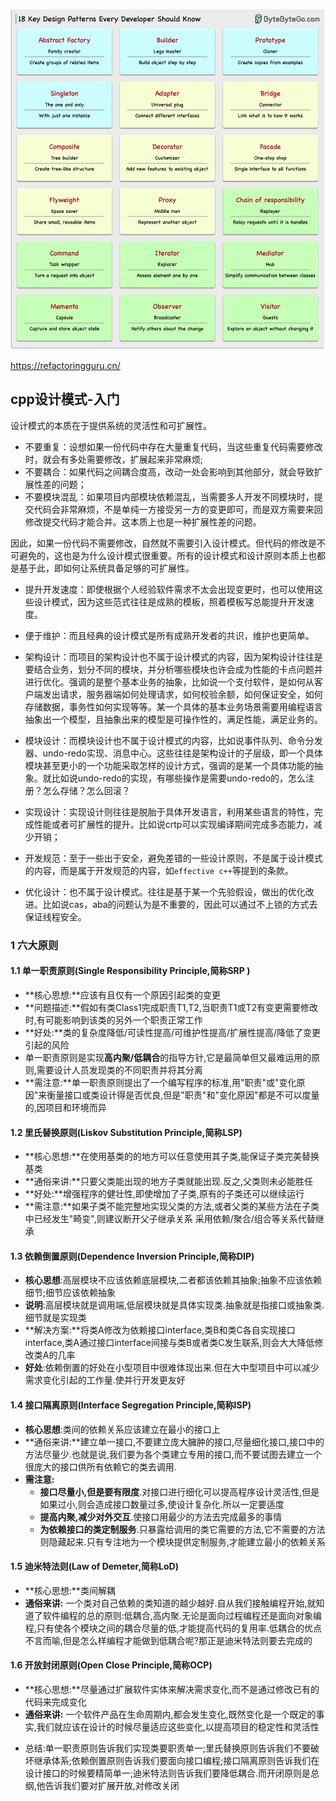<p>
  <img src="_imgs/18-oo-patterns.png" />
</p>

https://refactoringguru.cn/

## cpp设计模式-入门

设计模式的本质在于提供系统的灵活性和可扩展性。
* 不要重复：设想如果一份代码中存在大量重复代码，当这些重复代码需要修改时，就会有多处需要修改，扩展起来非常麻烦;
* 不要耦合：如果代码之间耦合度高，改动一处会影响到其他部分，就会导致扩展性差的问题；
* 不要模块混乱：如果项目内部模块依赖混乱，当需要多人开发不同模块时，提交代码会非常麻烦，不是单纯一方接受另一方的变更即可，而是双方需要来回修改提交代码才能合并。这本质上也是一种扩展性差的问题。

因此，如果一份代码不需要修改，自然就不需要引入设计模式。但代码的修改是不可避免的，这也是为什么设计模式很重要。所有的设计模式和设计原则本质上也都是基于此，即如何让系统具备足够的可扩展性。
* 提升开发速度：即使根据个人经验软件需求不太会出现变更时，也可以使用这些设计模式，因为这些范式往往是成熟的模板，照着模板写总能提升开发速度。
* 便于维护：而且经典的设计模式是所有成熟开发者的共识，维护也更简单。

* 架构设计：而项目的架构设计也不属于设计模式的内容，因为架构设计往往是要结合业务，划分不同的模块，并分析哪些模块也许会成为性能的卡点问题并进行优化。强调的是整个基本业务的抽象，比如说一个支付软件，是如何从客户端发出请求，服务器端如何处理请求，如何校验余额，如何保证安全，如何存储数据，事务性如何实现等等。某一个具体的基本业务场景需要用编程语言抽象出一个模型，且抽象出来的模型是可操作性的，满足性能，满足业务的。
* 模块设计：而模块设计也不属于设计模式的内容，比如说事件队列、命令分发器、undo-redo实现、消息中心。这些往往是架构设计的子层级，即一个具体模块甚至更小的一个功能采取怎样的设计方式，强调的是某一个具体功能的抽象。就比如说undo-redo的实现，有哪些操作是需要undo-redo的，怎么注册？怎么存储？怎么回滚？
* 实现设计：实现设计则往往是脱胎于具体开发语言，利用某些语言的特性，完成性能或者可扩展性的提升。比如说crtp可以实现编译期间完成多态能力，减少开销；
* 开发规范：至于一些出于安全，避免差错的一些设计原则，不是属于设计模式的内容，而是属于开发规范的内容，如`effective c++`等提到的条款。
* 优化设计：也不属于设计模式。往往是基于某一个先验假设，做出的优化改进。比如说cas，aba的问题认为是不重要的，因此可以通过不上锁的方式去保证线程安全。


### 1 六大原则
#### 1.1 单一职责原则(Single Responsibility Principle,简称SRP )
  - **核心思想:**应该有且仅有一个原因引起类的变更
  - **问题描述:**假如有类Class1完成职责T1,T2,当职责T1或T2有变更需要修改时,有可能影响到该类的另外一个职责正常工作
  - **好处:**类的复杂度降低/可读性提高/可维护性提高/扩展性提高/降低了变更引起的风险
  - 单一职责原则是实现**高内聚/低耦合**的指导方针,它是最简单但又最难运用的原则,需要设计人员发现类的不同职责并将其分离
  - **需注意:**单一职责原则提出了一个编写程序的标准,用"职责"或"变化原因"来衡量接口或类设计得是否优良,但是"职责"和"变化原因"都是不可以度量的,因项目和环境而异


#### 1.2 里氏替换原则(Liskov Substitution Principle,简称LSP)
  - **核心思想:**在使用基类的的地方可以任意使用其子类,能保证子类完美替换基类
  - **通俗来讲:**只要父类能出现的地方子类就能出现.反之,父类则未必能胜任
  - **好处:**增强程序的健壮性,即使增加了子类,原有的子类还可以继续运行
  - **需注意:**如果子类不能完整地实现父类的方法,或者父类的某些方法在子类中已经发生"畸变",则建议断开父子继承关系 采用依赖/聚合/组合等关系代替继承

#### 1.3 依赖倒置原则(Dependence Inversion Principle,简称DIP)
  - **核心思想**:高层模块不应该依赖底层模块,二者都该依赖其抽象;抽象不应该依赖细节;细节应该依赖抽象
  - **说明**:高层模块就是调用端,低层模块就是具体实现类.抽象就是指接口或抽象类.细节就是实现类
  - **解决方案:**将类A修改为依赖接口interface,类B和类C各自实现接口interface,类A通过接口interface间接与类B或者类C发生联系,则会大大降低修改类A的几率
  - **好处**:依赖倒置的好处在小型项目中很难体现出来.但在大中型项目中可以减少需求变化引起的工作量.使并行开发更友好

#### 1.4 接口隔离原则(Interface Segregation Principle,简称ISP)
  - **核心思想**:类间的依赖关系应该建立在最小的接口上
  - **通俗来讲:**建立单一接口,不要建立庞大臃肿的接口,尽量细化接口,接口中的方法尽量少.也就是说,我们要为各个类建立专用的接口,而不要试图去建立一个很庞大的接口供所有依赖它的类去调用.
  - **需注意:**
    - **接口尽量小,但是要有限度**.对接口进行细化可以提高程序设计灵活性,但是如果过小,则会造成接口数量过多,使设计复杂化.所以一定要适度
    - **提高内聚,减少对外交互**.使接口用最少的方法去完成最多的事情
    - **为依赖接口的类定制服务**.只暴露给调用的类它需要的方法,它不需要的方法则隐藏起来.只有专注地为一个模块提供定制服务,才能建立最小的依赖关系

#### 1.5 迪米特法则(Law of Demeter,简称LoD)
  - **核心思想:**类间解耦
  - **通俗来讲:** 一个类对自己依赖的类知道的越少越好.自从我们接触编程开始,就知道了软件编程的总的原则:低耦合,高内聚.无论是面向过程编程还是面向对象编程,只有使各个模块之间的耦合尽量的低,才能提高代码的复用率.低耦合的优点不言而喻,但是怎么样编程才能做到低耦合呢?那正是迪米特法则要去完成的

#### 1.6 开放封闭原则(Open Close Principle,简称OCP)
  - **核心思想:**尽量通过扩展软件实体来解决需求变化,而不是通过修改已有的代码来完成变化
  - **通俗来讲:** 一个软件产品在生命周期内,都会发生变化,既然变化是一个既定的事实,我们就应该在设计的时候尽量适应这些变化,以提高项目的稳定性和灵活性
* 总结:单一职责原则告诉我们实现类要职责单一;里氏替换原则告诉我们不要破坏继承体系;依赖倒置原则告诉我们要面向接口编程;接口隔离原则告诉我们在设计接口的时候要精简单一;迪米特法则告诉我们要降低耦合.而开闭原则是总纲,他告诉我们要对扩展开放,对修改关闭

